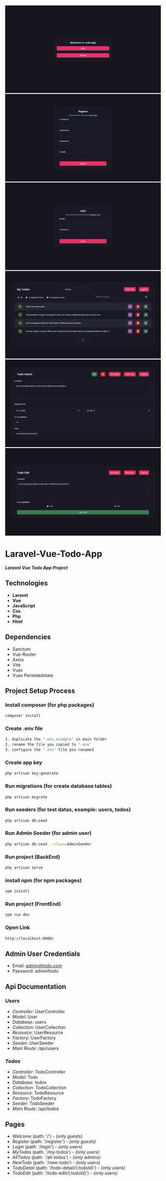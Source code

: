 ![todo_app_welcome_1366x768_poster](./git-images/todo_app_welcome_1366x768_poster.png)
![todo_app_register_1366x768_poster](./git-images/todo_app_register_1366x768_poster.png)
![todo_app_login_1366x768_poster](./git-images/todo_app_login_1366x768_poster.png)
![todo_app_my_todos_1366x768_poster](./git-images/todo_app_my_todos_1366x768_poster.png)
![todo_app_todo_detail_1366x768_poster](./git-images/todo_app_todo_detail_1366x768_poster.png)
![todo_app_todo_edit_1366x768_poster](./git-images/todo_app_todo_edit_1366x768_poster.png)

# Laravel-Vue-Todo-App

**_Laravel Vue Todo App Project_**

## Technologies

-   **Laravel**
-   **Vue**
-   **JavaScript**
-   **Css**
-   **Php**
-   **Html**

## Dependencies

-   Sanctum
-   Vue-Router
-   Axios
-   Vite
-   Vuex
-   Vuex Persistedstate

## Project Setup Process

### Install composer (for php packages)

```sh
composer install
```

### Create .env file

```sh
1. duplicate the ".env.example" in main folder
2. rename the file you copied to ".env"
3. configure the ".env" file you renamed
```

### Create app key

```sh
php artisan key:generate
```

### Run migrations (for create database tables)

```sh
php artisan migrate
```

### Run seeders (for test datas, example: users, todos)

```sh
php artisan db:seed
```

### Run Admin Seeder (for admin user)

```sh
php artisan db:seed --class=AdminSeeder
```

### Run project (BackEnd)

```sh
php artisan serve
```

### install npm (for npm packages)

```sh
npm install
```

### Run project (FrontEnd)

```sh
npm run dev
```

### Open Link

```sh
http://localhost:8000/
```

## Admin User Credentials
-   Email: admin@todo.com
-   Password: admin1todo

## **Api Documentation**

### **_Users_**

-   _Controller_: UserController
-   _Model_: User
-   _Database_: users
-   _Collection_: UserCollection
-   _Resource_: UserResource
-   _Factory_: UserFactory
-   _Seeder_: UserSeeder
-   _Main Route_: /api/users

### **_Todos_**

-   _Controller_: TodoController
-   _Model_: Todo
-   _Database_: todos
-   _Collection_: TodoCollection
-   _Resource_: TodoResource
-   _Factory_: TodoFactory
-   _Seeder_: TodoSeeder
-   _Main Route_: /api/todos

## **Pages**

-   _Welcome_ (path: '/') - _(only guests)_
-   _Register_ (path: '/register') - _(only guests)_
-   _Login_ (path: '/login') - _(only users)_
-   _MyTodos_ (path: '/my-todos') - _(only users)_
-   _AllTodos_ (path: '/all-todos') - _(only admins)_
-   _NewTodo_ (path: '/new-todo') - _(only users)_
-   _TodoDetail_ (path: '/todo-detail/{:todoId}') - _(only users)_
-   _TodoEdit_ (path: '/todo-edit/{:todoId}') - _(only users)_
